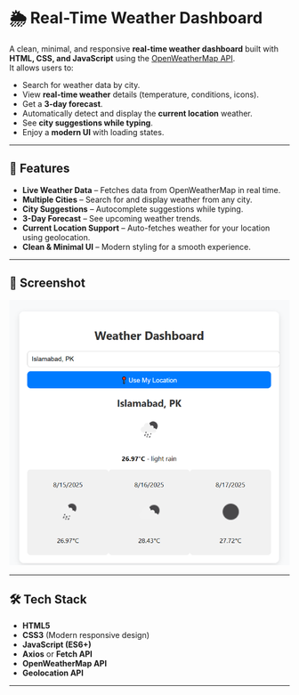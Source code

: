 # 🌦 Real-Time Weather Dashboard

A clean, minimal, and responsive **real-time weather dashboard** built with **HTML, CSS, and JavaScript** using the [OpenWeatherMap API](https://openweathermap.org/api).  
It allows users to:

- Search for weather data by city.
- View **real-time weather** details (temperature, conditions, icons).
- Get a **3-day forecast**.
- Automatically detect and display the **current location** weather.
- See **city suggestions while typing**.
- Enjoy a **modern UI** with loading states.

---

## 🚀 Features

- **Live Weather Data** – Fetches data from OpenWeatherMap in real time.
- **Multiple Cities** – Search for and display weather from any city.
- **City Suggestions** – Autocomplete suggestions while typing.
- **3-Day Forecast** – See upcoming weather trends.
- **Current Location Support** – Auto-fetches weather for your location using geolocation.
- **Clean & Minimal UI** – Modern styling for a smooth experience.

---

## 📸 Screenshot

![Weather Dashboard Screenshot](weather.png)

---

## 🛠️ Tech Stack

- **HTML5**
- **CSS3** (Modern responsive design)
- **JavaScript (ES6+)**
- **Axios** or **Fetch API**
- **OpenWeatherMap API**
- **Geolocation API**

---


